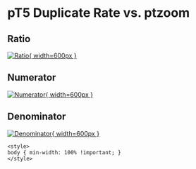 # pT5 Duplicate Rate vs. ptzoom

## Ratio

[![Ratio](../mtv/var/pT5_duplrate_ptzoom.png){ width=600px }](../mtv/var/pT5_duplrate_ptzoom.pdf)

## Numerator

[![Numerator](../mtv/num/pT5_duplrate_ptzoom_num.png){ width=600px }](../mtv/num/pT5_duplrate_ptzoom_num.pdf)

## Denominator

[![Denominator](../mtv/den/pT5_duplrate_ptzoom_den.png){ width=600px }](../mtv/den/pT5_duplrate_ptzoom_den.pdf)


``` {=html}
<style>
body { min-width: 100% !important; }
</style>
```
